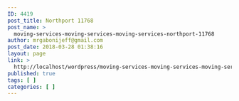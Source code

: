 ```yaml
---
ID: 4419
post_title: Northport 11768
post_name: >
  moving-services-moving-services-moving-services-northport-11768
author: mrgabonijeff@gmail.com
post_date: 2018-03-28 01:38:16
layout: page
link: >
  http://localhost/wordpress/moving-services-moving-services-moving-services-northport-11768/
published: true
tags: [ ]
categories: [ ]
---
```

